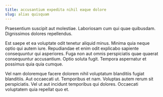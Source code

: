 ```yaml
---
title: accusantium expedita nihil eaque dolore
slug: alias quisquam
---
```


Praesentium suscipit aut molestiae. Laboriosam cum qui quae quibusdam. Dignissimos dolores repellendus.

Est saepe et ea voluptate odit tenetur aliquid minus. Minima quia neque optio qui autem iure. Repudiandae et enim odit explicabo sapiente consequuntur qui asperiores. Fuga non aut omnis perspiciatis quae quaerat consequuntur accusantium. Optio soluta fugit. Tempora aspernatur et possimus quia quia cumque.

Vel nam doloremque facere dolorem nihil voluptatum blanditiis fugiat blanditiis. Aut occaecati ut. Temporibus et nam. Voluptas autem rerum sit perspiciatis. Vel ut aut incidunt temporibus qui dolores. Occaecati voluptatem quia repellat quo et.
